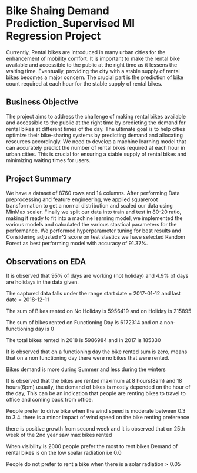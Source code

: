 # Bike Shaing Demand Prediction_Supervised Ml Regression Project
Currently, Rental bikes are introduced in many urban cities for the enhancement of mobility comfort. It is important to make the rental bike available and accessible to the public at the right time as it lessens the waiting time. Eventually, providing the city with a stable supply of rental bikes becomes a major concern. The crucial part is the prediction of bike count required at each hour for the stable supply of rental bikes.

## Business Objective
The project aims to address the challenge of making rental bikes available and accessible to the public at the right time by predicting the demand for rental bikes at different times of the day. The ultimate goal is to help cities optimize their bike-sharing systems by predicting demand and allocating resources accordingly.
We need to develop a machine learning model that can accurately predict the number of rental bikes required at each hour in urban cities. This is crucial for ensuring a stable supply of rental bikes and minimizing waiting times for users.

## Project Summary
We have a dataset of 8760 rows and 14 columns. After performing Data preprocessing and feature engineering, we applied squareroot transformation to get a normal distribution and scaled our data using MinMax scaler. Finally we split our data into train and test in 80-20 ratio, making it ready to fit into a machine learning model, we implemented the various models and calculated the various stastical parameters for the performance. We performed hyperparameter tuning for best results and Considering adjusted r^2 score on test stastics we have selected Random Forest as best performing model with accuracy of 91.37%.

## Observations on EDA
It is observed that 95% of days are working (not holiday) and 4.9% of days are holidays in the data given.

The captured data falls under the range start date = 2017-01-12 and last date = 2018-12-11

The sum of Bikes rented on No Holiday is 5956419 and on Holiday is 215895

The sum of bikes rented on Functioning Day is 6172314 and on a non-functioning day is 0

The total bikes rented in 2018 is 5986984 and in 2017 is 185330

It is observed that on a functioning day the bike rented sum is zero, means that on a non functioning day there were no bikes that were rented.

Bikes demand is more during Summer and less during the winters

It is observed that the bikes are rented maximum at 8 hours(8am) and 18 hours(6pm) usually, the demand of bikes is mostly depended on the hour of the day, This can be an indication that people are renting bikes to travel to office and coming back from office.

People prefer to drive bike when the wind speed is moderate between 0.3 to 3.4. there is a minor impact of wind speed on the bike renting preference

there is positive growth from second week and it is observed that on 25th week of the 2nd year saw max bikes rented

When visibility is 2000 people prefer the most to rent bikes Demand of rental bikes is on the low soalar radiation i.e 0.0

People do not prefer to rent a bike when there is a solar radiation > 0.05


